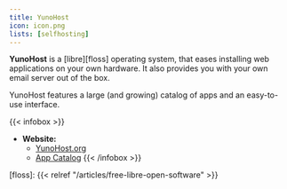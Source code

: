 ```yaml
---
title: YunoHost
icon: icon.png
lists: [selfhosting]
---
```


**YunoHost** is a [libre][floss] operating system, that eases installing web applications on your own hardware. It also provides you with your own email server out of the box.

YunoHost features a large (and growing) catalog of apps and an easy-to-use interface.

{{< infobox >}}
- **Website:** 
    - [YunoHost.org](https://yunohost.org)
    - [App Catalog](https://yunohost.org/#/apps)
{{< /infobox >}}

[floss]: {{< relref "/articles/free-libre-open-software" >}}